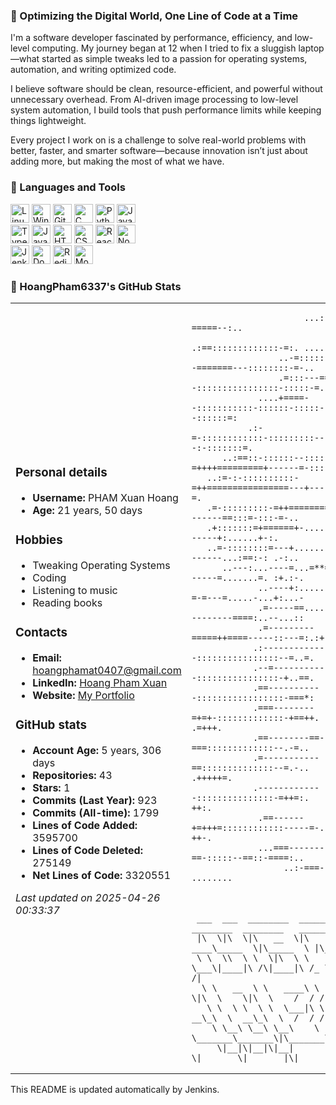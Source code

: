 ### 🚀 Optimizing the Digital World, One Line of Code at a Time

I'm a software developer fascinated by performance, efficiency, and low-level computing. My journey began at 12 when I tried to fix a sluggish laptop—what started as simple tweaks led to a passion for operating systems, automation, and writing optimized code.

I believe software should be clean, resource-efficient, and powerful without unnecessary overhead. From AI-driven image processing to low-level system automation, I build tools that push performance limits while keeping things lightweight.

Every project I work on is a challenge to solve real-world problems with better, faster, and smarter software—because innovation isn’t just about adding more, but making the most of what we have.

### 🧰 Languages and Tools

<p align="left">
  <img alt="Linux" width="30px" src="https://cdn.jsdelivr.net/gh/devicons/devicon/icons/linux/linux-original.svg" />
  <img alt="Windows" width="30px" src="https://cdn.jsdelivr.net/gh/devicons/devicon@latest/icons/windows11/windows11-original.svg" />
  <img alt="Git" width="30px" src="https://cdn.jsdelivr.net/gh/devicons/devicon/icons/git/git-original.svg" />
  <img alt="C" width="30px" src="https://cdn.jsdelivr.net/gh/devicons/devicon@latest/icons/c/c-original.svg" />
  <img alt="Python" width="30px" src="https://cdn.jsdelivr.net/gh/devicons/devicon/icons/python/python-plain.svg" />
  <img alt="Java" width="30px" src="https://cdn.jsdelivr.net/gh/devicons/devicon/icons/java/java-original.svg" />
  <br>
  <img alt="TypeScript" width="30px" src="https://cdn.jsdelivr.net/gh/devicons/devicon/icons/typescript/typescript-plain.svg" />
  <img alt="JavaScript" width="30px" src="https://cdn.jsdelivr.net/gh/devicons/devicon/icons/javascript/javascript-plain.svg" />
  <img alt="HTML" width="30px" src="https://cdn.jsdelivr.net/gh/devicons/devicon/icons/html5/html5-plain.svg" />
  <img alt="CSS" width="30px" src="https://cdn.jsdelivr.net/gh/devicons/devicon/icons/css3/css3-plain.svg" />
  <img alt="React" width="30px" src="https://cdn.jsdelivr.net/gh/devicons/devicon/icons/react/react-original.svg" />
  <img alt="NodeJS" width="30px" src="https://cdn.jsdelivr.net/gh/devicons/devicon/icons/nodejs/nodejs-original.svg" />
  <br>
  <img alt="Jenkins" width="30px" src="https://cdn.jsdelivr.net/gh/devicons/devicon@latest/icons/jenkins/jenkins-original.svg" />
  <img alt="Docker" width="30px" src="https://cdn.jsdelivr.net/gh/devicons/devicon@latest/icons/docker/docker-original-wordmark.svg" />
  <img alt="Redis" width="30px" src="https://cdn.jsdelivr.net/gh/devicons/devicon@latest/icons/redis/redis-original-wordmark.svg" />
  <img alt="MongoDB" width="30px" src="https://cdn.jsdelivr.net/gh/devicons/devicon@latest/icons/mongodb/mongodb-original-wordmark.svg" />
</p>

### 👤 HoangPham6337's GitHub Stats

<table>
<tr>
<td>
<h3>Personal details</h3>
<ul>
    <li><strong>Username:</strong> PHAM Xuan Hoang</li>
    <li><strong>Age:</strong> 21 years, 50 days</li>
</ul>

<h3>Hobbies</h3>
<ul>
    <li>Tweaking Operating Systems</li>
    <li>Coding</li>
    <li>Listening to music</li>
    <li>Reading books</li>
</ul>

<h3>Contacts</h3>
<ul>
    <li><strong>Email:</strong> <a href="mailto:hoangphamat0407@gmail.com">hoangphamat0407@gmail.com</a></li>
    <li><strong>LinkedIn:</strong> <a href="https://www.linkedin.com/in/xuan-hoang-pham">Hoang Pham Xuan</a></li>
    <li><strong>Website:</strong> <a href="https://hoangpham6337.github.io/portfolio/">My Portfolio</a></li>
</ul>

<h3>GitHub stats</h3>
<ul>
    <li><strong>Account Age:</strong> 5 years, 306 days</li>
    <li><strong>Repositories:</strong> 43</li>
    <li><strong>Stars:</strong> 1</li>
    <li><strong>Commits (Last Year):</strong> 923</li>
    <li><strong>Commits (All-time):</strong> 1799</li>
    <li><strong>Lines of Code Added:</strong> 3595700</li>
    <li><strong>Lines of Code Deleted:</strong> 275149</li>
    <li><strong>Net Lines of Code:</strong> 3320551</li>
</ul>

<p><em>Last updated on 2025-04-26 00:33:37</em></p>

</td>

<td>
                                                                        
                                                                        
                                                                        
                                                                        
                                                                    
                                                                    
                                                                    
                          ...::--=====--:..                         
                        .:==:::::::::::::-=:. ............          
                     ..-=:::::::::::---=======---::::::::-=-..      
                     .=:::---======--::::::::::::::::-:::::-=.      
                 ....+====--:::::::::::-::::::-:::::--::::::=:      
               .:-=-::::::::::::-:::::::::---------:-:::::::=.      
          ..:==::-::::::--::::--=++++=========+------=-::::=..      
       ..:=-:-::::::::::-=++================---+---::::::-=.        
       .=-:::::::::-=++=============--------==:::=-:::-=-..         
       .+:::::::=+======+-.....-=----------+:......+-:.             
       ..=-::::::::=---+........:=----------...:==:-: .-:..         
          ..---:...----=...=**=..+---------=.......=. :+.:-.        
                 ..----+:.......-=----=-=---=.....-...+:...-        
                 .=-----==.....=--------------====:..--...::        
                 .=---------=====++====-----::---=:.:+. .:-.        
                .:-------------::::::::::::::::--=..=.  .-.         
                .--=-----------::::::::::::::::-+..==.  .-.         
                .==-----------:::::::::::::::::-===*:   ..:-::.     
                .===--------=+=+-:::::::::::::-+==++.    .=+++.     
                .==--------==-===:::::::::::::--.-=..   .:++++-.    
                .=-----------==::::::::::::::--=.-..    .+++++=.    
                .-------------:::::::::::::::-=++=:.    ...-++:.    
                 .==------+=+++=::::::::::::-----=-.       -++-.    
                 ...===-------==-:::::--==::-====:..       :....    
                      ..:-===- ........                             
                                                                    
                                                                    
                                                                    
     ___  ___  ________  ________ ________  ________   ________     
     |\  \|\  \|\   __  \|\   ____\_____  \|\_____  \ |\_____  \   
     \ \  \\  \ \  \|\  \ \  \___\|____|\ /\|____|\ /_ \|___/  /|  
      \ \   __  \ \   ____\ \  \____    \|\  \    \|\  \    /  / /  
       \ \  \ \  \ \  \___|\ \  ___  \ __\_\  \  __\_\  \  /  / /   
        \ \__\ \__\ \__\    \ \_______\_______\|\_______\/__/ /    
         \|__|\|__|\|__|     \|_______\|_______|\|_______||__|/     
                                                                    
                                                                    
                                                                    
                                                                    
</td>

</tr>
</table>
<p>This README is updated automatically by Jenkins.</p>
